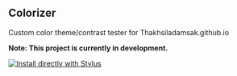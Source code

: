 ## Colorizer
Custom color theme/contrast tester for Thakhsiladamsak.github.io

**Note: This project is currently in development.**

  <a href="https://raw.githubusercontent.com/ThakshilaDamsak/Colorizer/main/Colorizer.user.css">
    <img alt="Install directly with Stylus" src="https://img.shields.io/badge/Install%20directly%20with-Stylus-00adad.svg"/>
  </a>
